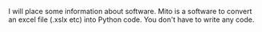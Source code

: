 I will place some information about software.
Mito is a software to convert an excel file (.xslx etc) into Python code.
You don't have to write any code.
